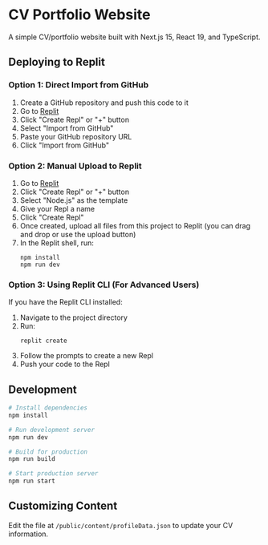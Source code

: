 # CV Portfolio Website

A simple CV/portfolio website built with Next.js 15, React 19, and TypeScript.

## Deploying to Replit

### Option 1: Direct Import from GitHub

1. Create a GitHub repository and push this code to it
2. Go to [Replit](https://replit.com)
3. Click "Create Repl" or "+" button
4. Select "Import from GitHub"
5. Paste your GitHub repository URL
6. Click "Import from GitHub"

### Option 2: Manual Upload to Replit

1. Go to [Replit](https://replit.com)
2. Click "Create Repl" or "+" button
3. Select "Node.js" as the template
4. Give your Repl a name
5. Click "Create Repl"
6. Once created, upload all files from this project to Replit (you can drag and drop or use the upload button)
7. In the Replit shell, run:
   ```
   npm install
   npm run dev
   ```

### Option 3: Using Replit CLI (For Advanced Users)

If you have the Replit CLI installed:

1. Navigate to the project directory
2. Run:
   ```
   replit create
   ```
3. Follow the prompts to create a new Repl
4. Push your code to the Repl

## Development

```bash
# Install dependencies
npm install

# Run development server
npm run dev

# Build for production
npm run build

# Start production server
npm run start
```

## Customizing Content

Edit the file at `/public/content/profileData.json` to update your CV information.
